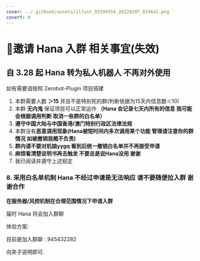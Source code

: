 ```yaml
---
cover: ../.gitbook/assets/illust_92599354_20220207_024642.png
coverY: 0
---
```


# 🤔邀请 Hana 入群 相关事宜(失效)

## 自 3.28 起 Hana 转为私人机器人 不再对外使用

如有需要请按照 Zerobot-Plugin 项目搭建

1. 本群需要人数 **＞15** 并且不是特别死的群(判断依据为15天内信息数＜10)
2. 本群 **无内鬼** 保证项目可以正常运作 **（Hana 会记录七天内所有的信息 我可能会根据调用判断 取消一些群的白名单）**
3. **遵守中国大陆与中国香港/澳门特别行政区法律法规**
4. 本群没有**恶意调用现象(Hana被短时间内多次调用某个功能 管理请注意你的群情况 如被撤销我概不负责)**
5. **群内请不要对机娘yygq 看到后统一撤销白名单并不再接受申请**
6. **麻烦看清楚说明书再去触发 不要总是说Hana没用 谢谢**
7. 我已阅读并遵守上述规定

### 8. 采用白名单机制 Hana 不经过申请是无法响应 请不要随便拉入群 谢谢合作

**在服务器/风控机制在合理范围情况下申请入群**

届时 Hana 将会加入群聊

体验方案:

目前是加入群聊 : 945432282

向夹子说明即可.
